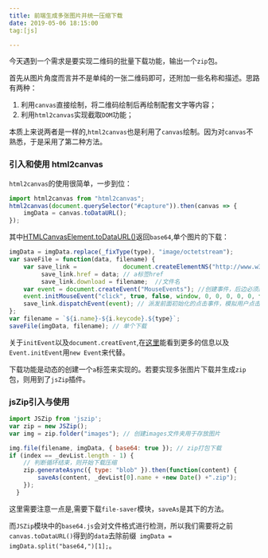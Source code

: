 ```yaml
---
title: 前端生成多张图片并统一压缩下载
date: 2019-05-06 18:15:00
tag:[js]

---
```


今天遇到一个需求是要实现二维码的批量下载功能，输出一个`zip`包。

首先从图片角度而言并不是单纯的一张二维码即可，还附加一些名称和描述。思路有两种：

1. 利用`canvas`直接绘制，将二维码绘制后再绘制配套文字等内容；
2. 利用`html2canvas`实现截取`DOM`功能；

本质上来说两者是一样的,`html2canvas`也是利用了`canvas`绘制。因为对`canvas`不熟悉，于是采用了第二种方法。

### 引入和使用 html2canvas

`html2canvas`的使用很简单，一步到位：

```js
import html2canvas from "html2canvas";
html2canvas(document.querySelector("#capture")).then(canvas => {
    imgData = canvas.toDataURL(); 
});
```

其中[HTMLCanvasElement.toDataURL()](https://developer.mozilla.org/zh-CN/docs/Web/API/HTMLCanvasElement/toDataURL)返回`base64`,单个图片的下载：

```js
imgData = imgData.replace(_fixType(type), "image/octetstream");
var saveFile = function(data, filename) {
    var save_link = 			document.createElementNS("http://www.w3.org/1999/xhtml", "a");
         save_link.href = data; // a标签href
         save_link.download = filename;  //文件名
    var event = document.createEvent("MouseEvents"); //创建事件，后边必须跟init初始化
    event.initMouseEvent("click", true, false, window, 0, 0, 0, 0, 0, false, false, false, false, 0, null);
    save_link.dispatchEvent(event); // 派发前面初始化的点击事件，模拟用户点击
};
var filename = `${i.name}-${i.keycode}.${type}`;
saveFile(imgData, filename); // 单个下载
```

关于`initEvent`以及`document.creatEvent`,在[这里](<https://developer.mozilla.org/zh-CN/docs/Web/API/Event/initEvent>)能看到更多的信息以及`Event.initEvent`用`new Event`来代替。

下载功能是动态的创建一个`a`标签来实现的。若要实现多张图片下载并生成`zip`包，则用到了`jsZip`插件。

### jsZip引入与使用

```js
import JSZip from 'jszip';
var zip = new JSZip();
var img = zip.folder("images"); // 创建images文件夹用于存放图片

img.file(filename, imgData, { base64: true }); // zip打包下载
if (index == _devList.length - 1) {
    // 判断循环结束，则开始下载压缩
    zip.generateAsync({ type: "blob" }).then(function(content) {
        saveAs(content, _devList[0].name + +new Date() +".zip");
   	});
  }
```

这里需要注意一点是,需要下载`file-saver`模块，`saveAs`是其下的方法。

而`JSZip`模块中的`base64.js`会对文件格式进行检测，所以我们需要将之前`canvas.toDataURL()`得到的`data`去除前缀` imgData = imgData.split("base64,")[1];`。



